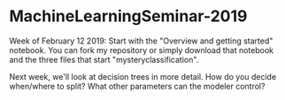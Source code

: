 # MachineLearningSeminar-2019

Week of February 12 2019: Start with the "Overview and getting started" notebook. You can fork my repository or simply download that notebook and the three files that start "mysteryclassification".

Next week, we'll look at decision trees in more detail. How do you decide when/where to split? What other parameters can the modeler control?
 
